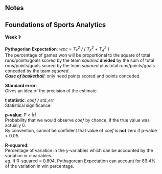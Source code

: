## Notes  
Foundations of Sports Analytics
---

#### Week 1:  
**Pythagorian Expectation**: *wpc = T<sub>F</sub><sup>2</sup> / ( T<sub>F</sub><sup>2</sup> + T<sub>A</sub><sup>2</sup> )*  
The percentage of games won will be proportional to the square of total runs/points/goals scored by the team *squared* **divided** by the sum of total runs/points/goals scored by the team *squared* plus total runs/points/goals conceded by the team *squared*.  
**_Case of basketball_**: only need points scored and points conceded.

**Standard error**:  
Gives an idea of the precision of the estimate.

**t statistic**: *coef / std_err*  
Statistical significance

**p-value**: *P > |t|*  
Probability that we would observe *coef* by chance, if the true value was actually 0.  
By convention, cannot be confident that value of *coef* is **not** zero if p-value > 0.05.

**R-squared**:  
Percentage of variation in the y-variables which can be accounted by the variation in x-variables.  
_eg._ if R-squared = 0.894, Pythagorean Expectation can account for 89.4% of the variation in win percentage.

